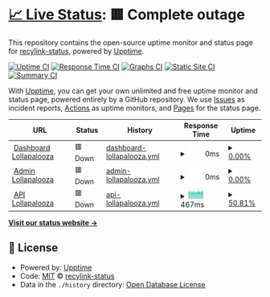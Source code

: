 # [📈 Live Status](https://recylink-status.github.io/lollapalooza): <!--live status--> **🟥 Complete outage**

This repository contains the open-source uptime monitor and status page for [recylink-status](https://recylink-status.github.io/lollapalooza), powered by [Upptime](https://github.com/upptime/upptime).

[![Uptime CI](https://github.com/recylink-status/lollapalooza/workflows/Uptime%20CI/badge.svg)](https://github.com/recylink-status/lollapalooza/actions?query=workflow%3A%22Uptime+CI%22)
[![Response Time CI](https://github.com/recylink-status/lollapalooza/workflows/Response%20Time%20CI/badge.svg)](https://github.com/recylink-status/lollapalooza/actions?query=workflow%3A%22Response+Time+CI%22)
[![Graphs CI](https://github.com/recylink-status/lollapalooza/workflows/Graphs%20CI/badge.svg)](https://github.com/recylink-status/lollapalooza/actions?query=workflow%3A%22Graphs+CI%22)
[![Static Site CI](https://github.com/recylink-status/lollapalooza/workflows/Static%20Site%20CI/badge.svg)](https://github.com/recylink-status/lollapalooza/actions?query=workflow%3A%22Static+Site+CI%22)
[![Summary CI](https://github.com/recylink-status/lollapalooza/workflows/Summary%20CI/badge.svg)](https://github.com/recylink-status/lollapalooza/actions?query=workflow%3A%22Summary+CI%22)

With [Upptime](https://upptime.js.org), you can get your own unlimited and free uptime monitor and status page, powered entirely by a GitHub repository. We use [Issues](https://github.com/recylink-status/lollapalooza/issues) as incident reports, [Actions](https://github.com/recylink-status/lollapalooza/actions) as uptime monitors, and [Pages](https://recylink-status.github.io/lollapalooza) for the status page.

<!--start: status pages-->
<!-- This summary is generated by Upptime (https://github.com/upptime/upptime) -->
<!-- Do not edit this manually, your changes will be overwritten -->
<!-- prettier-ignore -->
| URL | Status | History | Response Time | Uptime |
| --- | ------ | ------- | ------------- | ------ |
| <img alt="" src="https://favicons.githubusercontent.com/lollapalooza.recylink.com" height="13"> [Dashboard Lollapalooza](https://lollapalooza.recylink.com/) | 🟥 Down | [dashboard-lollapalooza.yml](https://github.com/recylink-status/lollapalooza/commits/HEAD/history/dashboard-lollapalooza.yml) | <details><summary><img alt="Response time graph" src="./graphs/dashboard-lollapalooza/response-time-week.png" height="20"> 0ms</summary><br><a href="https://recylink-status.github.io/lollapalooza/history/dashboard-lollapalooza"><img alt="Response time 741" src="https://img.shields.io/endpoint?url=https%3A%2F%2Fraw.githubusercontent.com%2Frecylink-status%2Flollapalooza%2FHEAD%2Fapi%2Fdashboard-lollapalooza%2Fresponse-time.json"></a><br><a href="https://recylink-status.github.io/lollapalooza/history/dashboard-lollapalooza"><img alt="24-hour response time 0" src="https://img.shields.io/endpoint?url=https%3A%2F%2Fraw.githubusercontent.com%2Frecylink-status%2Flollapalooza%2FHEAD%2Fapi%2Fdashboard-lollapalooza%2Fresponse-time-day.json"></a><br><a href="https://recylink-status.github.io/lollapalooza/history/dashboard-lollapalooza"><img alt="7-day response time 0" src="https://img.shields.io/endpoint?url=https%3A%2F%2Fraw.githubusercontent.com%2Frecylink-status%2Flollapalooza%2FHEAD%2Fapi%2Fdashboard-lollapalooza%2Fresponse-time-week.json"></a><br><a href="https://recylink-status.github.io/lollapalooza/history/dashboard-lollapalooza"><img alt="30-day response time 0" src="https://img.shields.io/endpoint?url=https%3A%2F%2Fraw.githubusercontent.com%2Frecylink-status%2Flollapalooza%2FHEAD%2Fapi%2Fdashboard-lollapalooza%2Fresponse-time-month.json"></a><br><a href="https://recylink-status.github.io/lollapalooza/history/dashboard-lollapalooza"><img alt="1-year response time 741" src="https://img.shields.io/endpoint?url=https%3A%2F%2Fraw.githubusercontent.com%2Frecylink-status%2Flollapalooza%2FHEAD%2Fapi%2Fdashboard-lollapalooza%2Fresponse-time-year.json"></a></details> | <details><summary><a href="https://recylink-status.github.io/lollapalooza/history/dashboard-lollapalooza">0.00%</a></summary><a href="https://recylink-status.github.io/lollapalooza/history/dashboard-lollapalooza"><img alt="All-time uptime 32.35%" src="https://img.shields.io/endpoint?url=https%3A%2F%2Fraw.githubusercontent.com%2Frecylink-status%2Flollapalooza%2FHEAD%2Fapi%2Fdashboard-lollapalooza%2Fuptime.json"></a><br><a href="https://recylink-status.github.io/lollapalooza/history/dashboard-lollapalooza"><img alt="24-hour uptime 0.00%" src="https://img.shields.io/endpoint?url=https%3A%2F%2Fraw.githubusercontent.com%2Frecylink-status%2Flollapalooza%2FHEAD%2Fapi%2Fdashboard-lollapalooza%2Fuptime-day.json"></a><br><a href="https://recylink-status.github.io/lollapalooza/history/dashboard-lollapalooza"><img alt="7-day uptime 0.00%" src="https://img.shields.io/endpoint?url=https%3A%2F%2Fraw.githubusercontent.com%2Frecylink-status%2Flollapalooza%2FHEAD%2Fapi%2Fdashboard-lollapalooza%2Fuptime-week.json"></a><br><a href="https://recylink-status.github.io/lollapalooza/history/dashboard-lollapalooza"><img alt="30-day uptime 0.00%" src="https://img.shields.io/endpoint?url=https%3A%2F%2Fraw.githubusercontent.com%2Frecylink-status%2Flollapalooza%2FHEAD%2Fapi%2Fdashboard-lollapalooza%2Fuptime-month.json"></a><br><a href="https://recylink-status.github.io/lollapalooza/history/dashboard-lollapalooza"><img alt="1-year uptime 32.35%" src="https://img.shields.io/endpoint?url=https%3A%2F%2Fraw.githubusercontent.com%2Frecylink-status%2Flollapalooza%2FHEAD%2Fapi%2Fdashboard-lollapalooza%2Fuptime-year.json"></a></details>
| <img alt="" src="https://favicons.githubusercontent.com/admin-lollapalooza.recylink.com" height="13"> [Admin Lollapalooza](https://admin-lollapalooza.recylink.com/login) | 🟥 Down | [admin-lollapalooza.yml](https://github.com/recylink-status/lollapalooza/commits/HEAD/history/admin-lollapalooza.yml) | <details><summary><img alt="Response time graph" src="./graphs/admin-lollapalooza/response-time-week.png" height="20"> 0ms</summary><br><a href="https://recylink-status.github.io/lollapalooza/history/admin-lollapalooza"><img alt="Response time 733" src="https://img.shields.io/endpoint?url=https%3A%2F%2Fraw.githubusercontent.com%2Frecylink-status%2Flollapalooza%2FHEAD%2Fapi%2Fadmin-lollapalooza%2Fresponse-time.json"></a><br><a href="https://recylink-status.github.io/lollapalooza/history/admin-lollapalooza"><img alt="24-hour response time 0" src="https://img.shields.io/endpoint?url=https%3A%2F%2Fraw.githubusercontent.com%2Frecylink-status%2Flollapalooza%2FHEAD%2Fapi%2Fadmin-lollapalooza%2Fresponse-time-day.json"></a><br><a href="https://recylink-status.github.io/lollapalooza/history/admin-lollapalooza"><img alt="7-day response time 0" src="https://img.shields.io/endpoint?url=https%3A%2F%2Fraw.githubusercontent.com%2Frecylink-status%2Flollapalooza%2FHEAD%2Fapi%2Fadmin-lollapalooza%2Fresponse-time-week.json"></a><br><a href="https://recylink-status.github.io/lollapalooza/history/admin-lollapalooza"><img alt="30-day response time 0" src="https://img.shields.io/endpoint?url=https%3A%2F%2Fraw.githubusercontent.com%2Frecylink-status%2Flollapalooza%2FHEAD%2Fapi%2Fadmin-lollapalooza%2Fresponse-time-month.json"></a><br><a href="https://recylink-status.github.io/lollapalooza/history/admin-lollapalooza"><img alt="1-year response time 733" src="https://img.shields.io/endpoint?url=https%3A%2F%2Fraw.githubusercontent.com%2Frecylink-status%2Flollapalooza%2FHEAD%2Fapi%2Fadmin-lollapalooza%2Fresponse-time-year.json"></a></details> | <details><summary><a href="https://recylink-status.github.io/lollapalooza/history/admin-lollapalooza">0.00%</a></summary><a href="https://recylink-status.github.io/lollapalooza/history/admin-lollapalooza"><img alt="All-time uptime 32.35%" src="https://img.shields.io/endpoint?url=https%3A%2F%2Fraw.githubusercontent.com%2Frecylink-status%2Flollapalooza%2FHEAD%2Fapi%2Fadmin-lollapalooza%2Fuptime.json"></a><br><a href="https://recylink-status.github.io/lollapalooza/history/admin-lollapalooza"><img alt="24-hour uptime 0.00%" src="https://img.shields.io/endpoint?url=https%3A%2F%2Fraw.githubusercontent.com%2Frecylink-status%2Flollapalooza%2FHEAD%2Fapi%2Fadmin-lollapalooza%2Fuptime-day.json"></a><br><a href="https://recylink-status.github.io/lollapalooza/history/admin-lollapalooza"><img alt="7-day uptime 0.00%" src="https://img.shields.io/endpoint?url=https%3A%2F%2Fraw.githubusercontent.com%2Frecylink-status%2Flollapalooza%2FHEAD%2Fapi%2Fadmin-lollapalooza%2Fuptime-week.json"></a><br><a href="https://recylink-status.github.io/lollapalooza/history/admin-lollapalooza"><img alt="30-day uptime 0.00%" src="https://img.shields.io/endpoint?url=https%3A%2F%2Fraw.githubusercontent.com%2Frecylink-status%2Flollapalooza%2FHEAD%2Fapi%2Fadmin-lollapalooza%2Fuptime-month.json"></a><br><a href="https://recylink-status.github.io/lollapalooza/history/admin-lollapalooza"><img alt="1-year uptime 32.35%" src="https://img.shields.io/endpoint?url=https%3A%2F%2Fraw.githubusercontent.com%2Frecylink-status%2Flollapalooza%2FHEAD%2Fapi%2Fadmin-lollapalooza%2Fuptime-year.json"></a></details>
| <img alt="" src="https://favicons.githubusercontent.com/api-lollapalooza.recylink.com" height="13"> [API Lollapalooza](https://api-lollapalooza.recylink.com/v1/health) | 🟥 Down | [api-lollapalooza.yml](https://github.com/recylink-status/lollapalooza/commits/HEAD/history/api-lollapalooza.yml) | <details><summary><img alt="Response time graph" src="./graphs/api-lollapalooza/response-time-week.png" height="20"> 467ms</summary><br><a href="https://recylink-status.github.io/lollapalooza/history/api-lollapalooza"><img alt="Response time 452" src="https://img.shields.io/endpoint?url=https%3A%2F%2Fraw.githubusercontent.com%2Frecylink-status%2Flollapalooza%2FHEAD%2Fapi%2Fapi-lollapalooza%2Fresponse-time.json"></a><br><a href="https://recylink-status.github.io/lollapalooza/history/api-lollapalooza"><img alt="24-hour response time 0" src="https://img.shields.io/endpoint?url=https%3A%2F%2Fraw.githubusercontent.com%2Frecylink-status%2Flollapalooza%2FHEAD%2Fapi%2Fapi-lollapalooza%2Fresponse-time-day.json"></a><br><a href="https://recylink-status.github.io/lollapalooza/history/api-lollapalooza"><img alt="7-day response time 467" src="https://img.shields.io/endpoint?url=https%3A%2F%2Fraw.githubusercontent.com%2Frecylink-status%2Flollapalooza%2FHEAD%2Fapi%2Fapi-lollapalooza%2Fresponse-time-week.json"></a><br><a href="https://recylink-status.github.io/lollapalooza/history/api-lollapalooza"><img alt="30-day response time 464" src="https://img.shields.io/endpoint?url=https%3A%2F%2Fraw.githubusercontent.com%2Frecylink-status%2Flollapalooza%2FHEAD%2Fapi%2Fapi-lollapalooza%2Fresponse-time-month.json"></a><br><a href="https://recylink-status.github.io/lollapalooza/history/api-lollapalooza"><img alt="1-year response time 452" src="https://img.shields.io/endpoint?url=https%3A%2F%2Fraw.githubusercontent.com%2Frecylink-status%2Flollapalooza%2FHEAD%2Fapi%2Fapi-lollapalooza%2Fresponse-time-year.json"></a></details> | <details><summary><a href="https://recylink-status.github.io/lollapalooza/history/api-lollapalooza">50.81%</a></summary><a href="https://recylink-status.github.io/lollapalooza/history/api-lollapalooza"><img alt="All-time uptime 97.46%" src="https://img.shields.io/endpoint?url=https%3A%2F%2Fraw.githubusercontent.com%2Frecylink-status%2Flollapalooza%2FHEAD%2Fapi%2Fapi-lollapalooza%2Fuptime.json"></a><br><a href="https://recylink-status.github.io/lollapalooza/history/api-lollapalooza"><img alt="24-hour uptime 0.00%" src="https://img.shields.io/endpoint?url=https%3A%2F%2Fraw.githubusercontent.com%2Frecylink-status%2Flollapalooza%2FHEAD%2Fapi%2Fapi-lollapalooza%2Fuptime-day.json"></a><br><a href="https://recylink-status.github.io/lollapalooza/history/api-lollapalooza"><img alt="7-day uptime 50.81%" src="https://img.shields.io/endpoint?url=https%3A%2F%2Fraw.githubusercontent.com%2Frecylink-status%2Flollapalooza%2FHEAD%2Fapi%2Fapi-lollapalooza%2Fuptime-week.json"></a><br><a href="https://recylink-status.github.io/lollapalooza/history/api-lollapalooza"><img alt="30-day uptime 88.63%" src="https://img.shields.io/endpoint?url=https%3A%2F%2Fraw.githubusercontent.com%2Frecylink-status%2Flollapalooza%2FHEAD%2Fapi%2Fapi-lollapalooza%2Fuptime-month.json"></a><br><a href="https://recylink-status.github.io/lollapalooza/history/api-lollapalooza"><img alt="1-year uptime 97.46%" src="https://img.shields.io/endpoint?url=https%3A%2F%2Fraw.githubusercontent.com%2Frecylink-status%2Flollapalooza%2FHEAD%2Fapi%2Fapi-lollapalooza%2Fuptime-year.json"></a></details>

<!--end: status pages-->

[**Visit our status website →**](https://recylink-status.github.io/lollapalooza)

## 📄 License

- Powered by: [Upptime](https://github.com/upptime/upptime)
- Code: [MIT](./LICENSE) © [recylink-status](https://recylink-status.github.io/lollapalooza)
- Data in the `./history` directory: [Open Database License](https://opendatacommons.org/licenses/odbl/1-0/)
